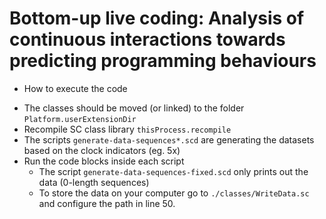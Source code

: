 # Bottom-up live coding: Analysis of continuous interactions towards predicting programming behaviours

* How to execute the code
- The classes should be moved (or linked) to the folder `Platform.userExtensionDir`
- Recompile SC class library `thisProcess.recompile`
- The scripts `generate-data-sequences*.scd` are generating the datasets based on the clock indicators (eg. 5x)
- Run the code blocks inside each script
	+ The script `generate-data-sequences-fixed.scd` only prints out the data (0-length sequences)
	+ To store the data on your computer go to `./classes/WriteData.sc` and configure the path in line 50.
